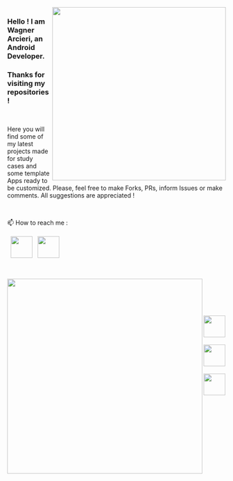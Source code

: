 <img src="https://github.com/wagarcdev/wagarcdev/blob/main/blob/androiddevelopment.png?raw=true" min-width="400px" max-width="400px" width="400px" align="right" >



### Hello ! I am Wagner Arcieri, an Android Developer. 
### Thanks for visiting my repositories !</br>



&nbsp;


Here you will find some of my latest projects made for study cases and some template Apps ready to be customized. Please, feel free to make Forks, PRs, inform Issues or make comments. All suggestions are appreciated !

&nbsp;

📫 How to reach me : \
&nbsp;\
&nbsp;&nbsp;<a href="https://www.linkedin.com/in/wagner-arcieri/"><img height=50 src="https://cdn2.iconfinder.com/data/icons/social-icons-33/128/LinkedIn-512.png"/></a>&nbsp;&nbsp;&nbsp;<a href="mailto:wagner.arcieri@gmail.com"><img height=50 src="https://cdn4.iconfinder.com/data/icons/logos-brands-in-colors/48/google-gmail-512.png"/>
</a></br>

&nbsp;
&nbsp;

 
<img width=450 src="https://github-readme-stats.vercel.app/api?username=wagarcdev&show_icons=true&theme=dark" align="left" />

&nbsp; \
&nbsp; \
&nbsp; \
&nbsp;&nbsp;&nbsp;&nbsp;&nbsp;&nbsp;&nbsp;&nbsp;&nbsp;&nbsp;&nbsp;&nbsp;&nbsp;&nbsp;&nbsp;&nbsp;&nbsp;&nbsp; <img height=50 src="https://cdn.jsdelivr.net/gh/devicons/devicon/icons/androidstudio/androidstudio-original.svg"  />&nbsp;&nbsp;&nbsp;<img height=50 src="https://cdn.jsdelivr.net/gh/devicons/devicon/icons/java/java-original.svg"  />&nbsp;&nbsp;&nbsp;&nbsp;&nbsp;<img height=50 src="https://cdn.jsdelivr.net/gh/devicons/devicon/icons/kotlin/kotlin-original.svg" /> 

 


<!---
WagnerArcieri/WagnerArcieri is a ✨ special ✨ repository because its `README.md` (this file) appears on your GitHub profile.
You can click the Preview link to take a look at your changes.
--->
